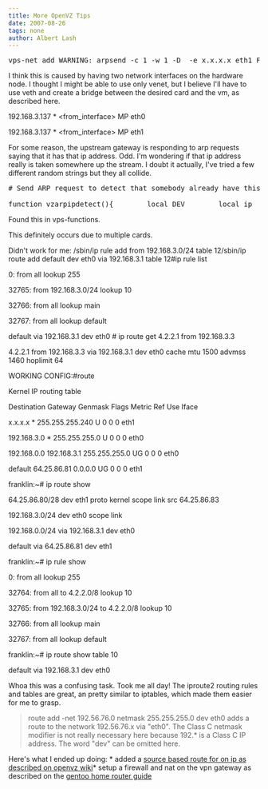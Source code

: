 ```yaml
---
title: More OpenVZ Tips
date: 2007-08-26
tags: none
author: Albert Lash
---
```

<pre>vps-net_add WARNING: arpsend -c 1 -w 1 -D  -e x.x.x.x eth1 FAILED</pre>

I think this is caused by having two network interfaces on the hardware node. I thought I might be able to use only venet, but I believe I'll have to use veth and create a bridge between the desired card and the vm, as described here.

192.168.3.137            *       <from_interface>    MP                    eth0

192.168.3.137            *       <from_interface>    MP                    eth1

For some reason, the upstream gateway is responding to arp requests saying that it has that ip address.  Odd. I'm wondering if that ip address really is taken somewhere up the stream. I doubt it actually, I've tried a few different random strings but they all collide.

<pre># Send ARP request to detect that somebody already have this IP

function vzarpipdetect(){        local DEV        local ip        local cmd        [ -z "${1}" ] && return        [ "${SKIP_ARPDETECT}" = "yes" ] && return        for ip in ${1}; do                cmd="$cmd -e $ip"        done        for DEV in $NETDEVICES; do                ${ARPSEND_CMD} -D ${cmd} $DEV || vzwarning "${ARPSEND_CMD} -D ${cmd} $DEV FAILED"        done}</pre>

Found this in vps-functions.

This definitely occurs due to multiple cards.

Didn't work for me: /sbin/ip rule add from 192.168.3.0/24 table 12/sbin/ip route add default dev eth0 via 192.168.3.1 table 12#ip rule list

0:      from all lookup 255

32765:  from 192.168.3.0/24 lookup 10

32766:  from all lookup main

32767:  from all lookup default

default via 192.168.3.1 dev eth0 # ip route get 4.2.2.1 from 192.168.3.3

4.2.2.1 from 192.168.3.3 via 192.168.3.1 dev eth0     cache  mtu 1500 advmss 1460 hoplimit 64

WORKING CONFIG:#route

Kernel IP routing table

Destination     Gateway         Genmask         Flags Metric Ref    Use Iface

x.x.x.x     *               255.255.255.240 U     0      0        0 eth1

192.168.3.0     *               255.255.255.0   U     0      0        0 eth0

192.168.0.0     192.168.3.1     255.255.255.0   UG    0      0        0 eth0

default         64.25.86.81     0.0.0.0         UG    0      0        0 eth1

franklin:~# ip route show

64.25.86.80/28 dev eth1  proto kernel  scope link  src 64.25.86.83

192.168.3.0/24 dev eth0  scope link

192.168.0.0/24 via 192.168.3.1 dev eth0

default via 64.25.86.81 dev eth1

franklin:~# ip rule show

0:      from all lookup 255

32764:  from all to 4.2.2.0/8 lookup 10

32765:  from 192.168.3.0/24 to 4.2.2.0/8 lookup 10

32766:  from all lookup main

32767:  from all lookup default

franklin:~# ip route show table 10

default via 192.168.3.1 dev eth0

Whoa this was a confusing task. Took me all day! The iproute2 routing rules and tables are great, an pretty similar to iptables, which made them easier for me to grasp.

<blockquote>

route add -net 192.56.76.0 netmask 255.255.255.0 dev eth0 adds  a  route to the network 192.56.76.x via "eth0". The Class C netmask modifier is not really necessary here because 192.* is a Class C IP address. The word "dev" can be omitted here.</blockquote>

Here's what I ended up doing: * added a <a href="http://wiki.openvz.org/Source_based_routing">source based route for on ip as described on openvz wiki</a>* setup a firewall and nat on the vpn gateway as described on the <a href="http://www.gentoo.org/doc/en/home-router-howto.xml">gentoo home router guide</a>

